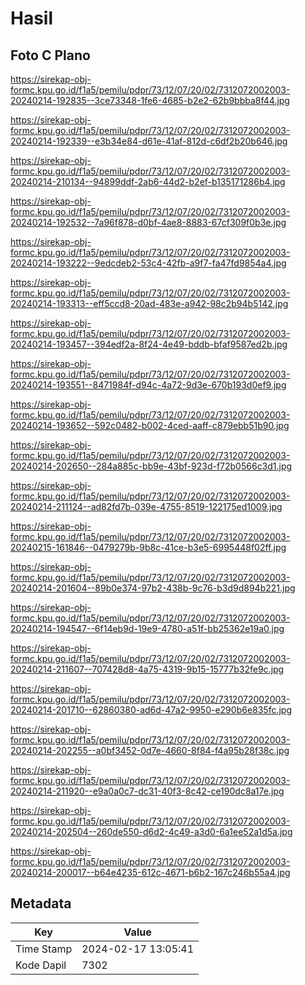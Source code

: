 # Hasil

## Foto C Plano

https://sirekap-obj-formc.kpu.go.id/f1a5/pemilu/pdpr/73/12/07/20/02/7312072002003-20240214-192835--3ce73348-1fe6-4685-b2e2-62b9bbba8f44.jpg

https://sirekap-obj-formc.kpu.go.id/f1a5/pemilu/pdpr/73/12/07/20/02/7312072002003-20240214-192339--e3b34e84-d61e-41af-812d-c6df2b20b646.jpg

https://sirekap-obj-formc.kpu.go.id/f1a5/pemilu/pdpr/73/12/07/20/02/7312072002003-20240214-210134--94899ddf-2ab6-44d2-b2ef-b135171286b4.jpg

https://sirekap-obj-formc.kpu.go.id/f1a5/pemilu/pdpr/73/12/07/20/02/7312072002003-20240214-192532--7a96f878-d0bf-4ae8-8883-67cf309f0b3e.jpg

https://sirekap-obj-formc.kpu.go.id/f1a5/pemilu/pdpr/73/12/07/20/02/7312072002003-20240214-193222--9edcdeb2-53c4-42fb-a9f7-fa47fd9854a4.jpg

https://sirekap-obj-formc.kpu.go.id/f1a5/pemilu/pdpr/73/12/07/20/02/7312072002003-20240214-193313--eff5ccd8-20ad-483e-a942-98c2b94b5142.jpg

https://sirekap-obj-formc.kpu.go.id/f1a5/pemilu/pdpr/73/12/07/20/02/7312072002003-20240214-193457--394edf2a-8f24-4e49-bddb-bfaf9587ed2b.jpg

https://sirekap-obj-formc.kpu.go.id/f1a5/pemilu/pdpr/73/12/07/20/02/7312072002003-20240214-193551--8471984f-d94c-4a72-9d3e-670b193d0ef9.jpg

https://sirekap-obj-formc.kpu.go.id/f1a5/pemilu/pdpr/73/12/07/20/02/7312072002003-20240214-193652--592c0482-b002-4ced-aaff-c879ebb51b90.jpg

https://sirekap-obj-formc.kpu.go.id/f1a5/pemilu/pdpr/73/12/07/20/02/7312072002003-20240214-202650--284a885c-bb9e-43bf-923d-f72b0566c3d1.jpg

https://sirekap-obj-formc.kpu.go.id/f1a5/pemilu/pdpr/73/12/07/20/02/7312072002003-20240214-211124--ad82fd7b-039e-4755-8519-122175ed1009.jpg

https://sirekap-obj-formc.kpu.go.id/f1a5/pemilu/pdpr/73/12/07/20/02/7312072002003-20240215-161846--0479279b-9b8c-41ce-b3e5-6995448f02ff.jpg

https://sirekap-obj-formc.kpu.go.id/f1a5/pemilu/pdpr/73/12/07/20/02/7312072002003-20240214-201604--89b0e374-97b2-438b-9c76-b3d9d894b221.jpg

https://sirekap-obj-formc.kpu.go.id/f1a5/pemilu/pdpr/73/12/07/20/02/7312072002003-20240214-194547--6f14eb9d-19e9-4780-a51f-bb25362e19a0.jpg

https://sirekap-obj-formc.kpu.go.id/f1a5/pemilu/pdpr/73/12/07/20/02/7312072002003-20240214-211607--707428d8-4a75-4319-9b15-15777b32fe9c.jpg

https://sirekap-obj-formc.kpu.go.id/f1a5/pemilu/pdpr/73/12/07/20/02/7312072002003-20240214-201710--62860380-ad6d-47a2-9950-e290b6e835fc.jpg

https://sirekap-obj-formc.kpu.go.id/f1a5/pemilu/pdpr/73/12/07/20/02/7312072002003-20240214-202255--a0bf3452-0d7e-4660-8f84-f4a95b28f38c.jpg

https://sirekap-obj-formc.kpu.go.id/f1a5/pemilu/pdpr/73/12/07/20/02/7312072002003-20240214-211920--e9a0a0c7-dc31-40f3-8c42-ce190dc8a17e.jpg

https://sirekap-obj-formc.kpu.go.id/f1a5/pemilu/pdpr/73/12/07/20/02/7312072002003-20240214-202504--260de550-d6d2-4c49-a3d0-6a1ee52a1d5a.jpg

https://sirekap-obj-formc.kpu.go.id/f1a5/pemilu/pdpr/73/12/07/20/02/7312072002003-20240214-200017--b64e4235-612c-4671-b6b2-167c246b55a4.jpg


## Metadata

| Key        | Value               |
| ---------- | ------------------- |
| Time Stamp | 2024-02-17 13:05:41 |
| Kode Dapil | 7302                |



